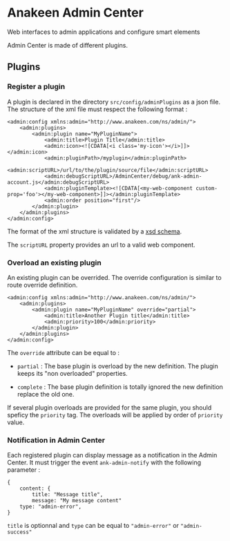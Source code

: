 # Anakeen Admin Center

Web interfaces to admin applications and configure smart elements

Admin Center is made of different plugins.

## Plugins
### Register a plugin
A plugin is declared in the directory `src/config/adminPlugins` as a json file.
The structure of the xml file must respect the following format :

```
<admin:config xmlns:admin="http://www.anakeen.com/ns/admin/">
    <admin:plugins>
        <admin:plugin name="MyPluginName">
            <admin:title>Plugin Title</admin:title>
            <admin:icon><![CDATA[<i class='my-icon'></i>]]></admin:icon>
            <admin:pluginPath>/myplugin</admin:pluginPath>
            <admin:scriptURL>/url/to/the/plugin/source/file</admin:scriptURL>
            <admin:debugScriptURL>/AdminCenter/debug/ank-admin-account.js</admin:debugScriptURL>
            <admin:pluginTemplate><![CDATA[<my-web-component custom-prop='foo'></my-web-component>]]></admin:pluginTemplate>
            <admin:order position="first"/>
        </admin:plugin>
    </admin:plugins>
</admin:config>
```  
The format of the xml structure is validated by a [xsd schema](ide/userAdminPlugin.xsd).

The `scriptURL` property provides an url to a valid web component.

### Overload an existing plugin

An existing plugin can be overrided. The override configuration is similar to route override definition.

```
<admin:config xmlns:admin="http://www.anakeen.com/ns/admin/">
    <admin:plugins>
        <admin:plugin name="MyPluginName" override="partial">
            <admin:title>Another Plugin title</admin:title>
            <admin:priority>100</admin:priority>
        </admin:plugin>
    </admin:plugins>
</admin:config>
```  

The `override` attribute can be equal to :

* `partial`
: The base plugin is overload by the new definition. The plugin keeps its "non overloaded" properties.

* `complete`
: The base plugin definition is totally ignored the new definition replace the old one.

If several plugin overloads are provided for the same plugin, you should speficy the `priority` tag.
The overloads will be applied by order of `priority` value. 

### Notification in Admin Center
Each registered plugin can display message as a notification in the Admin Center.
It must trigger the event `ank-admin-notify` with the following parameter :

```
{
    content: {
        title: "Message title",
        message: "My message content"
    type: "admin-error", 
}
```

`title` is optionnal and `type` can be equal to `"admin-error"` or `"admin-success"`